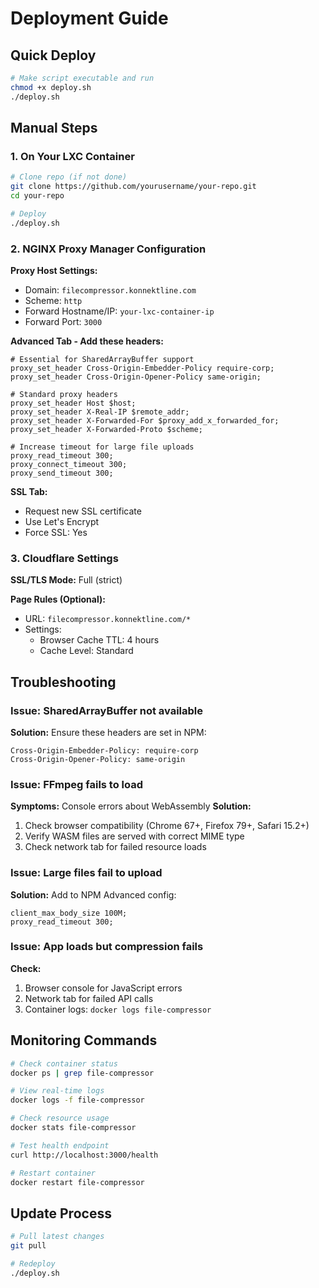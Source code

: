 # Deployment Guide

## Quick Deploy
```bash
# Make script executable and run
chmod +x deploy.sh
./deploy.sh
```

## Manual Steps

### 1. On Your LXC Container
```bash
# Clone repo (if not done)
git clone https://github.com/yourusername/your-repo.git
cd your-repo

# Deploy
./deploy.sh
```

### 2. NGINX Proxy Manager Configuration

**Proxy Host Settings:**
- Domain: `filecompressor.konnektline.com`
- Scheme: `http`
- Forward Hostname/IP: `your-lxc-container-ip`
- Forward Port: `3000`

**Advanced Tab - Add these headers:**
```nginx
# Essential for SharedArrayBuffer support
proxy_set_header Cross-Origin-Embedder-Policy require-corp;
proxy_set_header Cross-Origin-Opener-Policy same-origin;

# Standard proxy headers
proxy_set_header Host $host;
proxy_set_header X-Real-IP $remote_addr;
proxy_set_header X-Forwarded-For $proxy_add_x_forwarded_for;
proxy_set_header X-Forwarded-Proto $scheme;

# Increase timeout for large file uploads
proxy_read_timeout 300;
proxy_connect_timeout 300;
proxy_send_timeout 300;
```

**SSL Tab:**
- Request new SSL certificate
- Use Let's Encrypt
- Force SSL: Yes

### 3. Cloudflare Settings

**SSL/TLS Mode:** Full (strict)

**Page Rules (Optional):**
- URL: `filecompressor.konnektline.com/*`
- Settings: 
  - Browser Cache TTL: 4 hours
  - Cache Level: Standard

## Troubleshooting

### Issue: SharedArrayBuffer not available
**Solution:** Ensure these headers are set in NPM:
```
Cross-Origin-Embedder-Policy: require-corp
Cross-Origin-Opener-Policy: same-origin
```

### Issue: FFmpeg fails to load
**Symptoms:** Console errors about WebAssembly
**Solution:** 
1. Check browser compatibility (Chrome 67+, Firefox 79+, Safari 15.2+)
2. Verify WASM files are served with correct MIME type
3. Check network tab for failed resource loads

### Issue: Large files fail to upload
**Solution:** Add to NPM Advanced config:
```nginx
client_max_body_size 100M;
proxy_read_timeout 300;
```

### Issue: App loads but compression fails
**Check:**
1. Browser console for JavaScript errors
2. Network tab for failed API calls
3. Container logs: `docker logs file-compressor`

## Monitoring Commands

```bash
# Check container status
docker ps | grep file-compressor

# View real-time logs
docker logs -f file-compressor

# Check resource usage
docker stats file-compressor

# Test health endpoint
curl http://localhost:3000/health

# Restart container
docker restart file-compressor
```

## Update Process

```bash
# Pull latest changes
git pull

# Redeploy
./deploy.sh
```